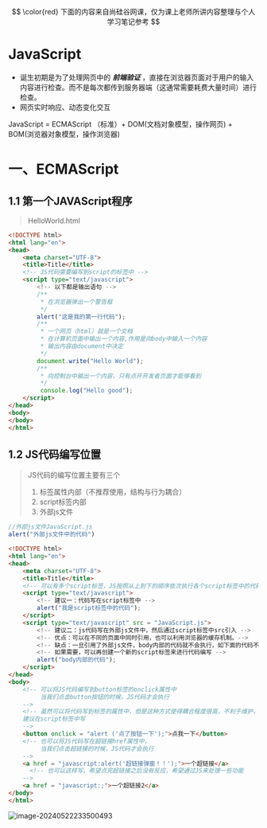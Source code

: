 $$
  \color{red} 下面的内容来自尚硅谷网课，仅为课上老师所讲内容整理与个人学习笔记参考
$$

# JavaScript

* 诞生初期是为了处理网页中的 ***前端验证*** ，直接在浏览器页面对于用户的输入内容进行检查。而不是每次都传到服务器端（这通常需要耗费大量时间）进行检查。
* 网页实时响应、动态变化交互

JavaScript = ECMAScript （标准）+ DOM(文档对象模型，操作网页) + BOM(浏览器对象模型，操作浏览器)


# 一、ECMAScript

## 1.1 第一个JAVAScript程序

> HelloWorld.html

```html
<!DOCTYPE html>
<html lang="en">
<head>
    <meta charset="UTF-8">
    <title>Title</title>
    <!-- JS代码需要编写到script的标签中 -->
    <script type="text/javascript">
        <!-- 以下都是输出语句 -->
        /**
         * 在浏览器弹出一个警告框
         */
        alert("这是我的第一行代码");
        /**
         * 一个网页（html）就是一个文档
         * 在计算机页面中输出一个内容,作用是向body中输入一个内容
         * 输出内容由document中决定
         */
        document.write("Hello World");
        /**
         * 向控制台中输出一个内容，只有点开开发者页面才能够看到
         */
         console.log("Hello good");
    </script>
</head>
<body>
</body>
</html>
```

## 1.2 JS代码编写位置

> JS代码的编写位置主要有三个
>
> 1. 标签属性内部（不推荐使用，结构与行为耦合）
> 2. script标签内部
> 3. 外部js文件

```javascript
//外部js文件JavaScript.js
alert("外部js文件中的代码")
```

```html
<!DOCTYPE html>
<html lang="en">
<head>
    <meta charset="UTF-8">
    <title>Title</title>
    <!-- 可以有多个script标签，JS按照从上到下的顺序依次执行各个script标签中的代码 -->
    <script type="text/javascript">
        <!-- 建议一：代码写在script标签中 -->
    	alert("我是script标签中的代码");
    </script>
    <script type="text/javascript" src = "JavaScript.js">
    	<!-- 建议二：js代码写在外部js文件中，然后通过script标签中src引入 -->
        <!-- 优点：可以在不同的页面中同时引用，也可以利用浏览器的缓存机制。-->
        <!-- 缺点：一旦引用了外部js文件，body内部的代码就不会执行，如下面的代码不会执行 -->
        <!-- 如果需要，可以再创建一个新的script标签来进行代码编写 -->
        alert("body内部的代码");
    </script>
</head>
<body>
    <!-- 可以将JS代码编写到button标签的onclick属性中
		 当我们点击button按钮的时候，JS代码才会执行
	-->
    <!-- 虽然可以将代码写到标签的属性中，但是这种方式使得耦合程度很高，不利于维护，不建议 
	建议在script标签中写
	-->
    <button onclick = "alert ('点了按钮一下');">点我一下</button>
    <!-- 也可以将JS代码写在超链接href属性中，
		 当我们点击超链接的时候，JS代码才会执行
	-->
    <a href = "javascript:alert('超链接弹窗！！');">一个超链接</a>
      <!-- 也可以这样写，希望点完超链接之后没有反应，希望通过JS来处理一些功能
	-->
    <a href = "javascript:;">一个超链接2</a>
</body>
</html>
```

![image-20240522233500493](C:\Users\MHB\AppData\Roaming\Typora\typora-user-images\image-20240522233500493.png)
